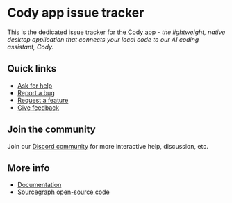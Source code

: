 # Cody app issue tracker

This is the dedicated issue tracker for [the Cody app](https://docs.sourcegraph.com/app) - _the lightweight, native desktop application that connects your local code to our AI coding assistant, Cody._

## Quick links

* [Ask for help](https://github.com/sourcegraph/app/issues/new)
* [Report a bug](https://github.com/sourcegraph/app/issues/new)
* [Request a feature](https://github.com/sourcegraph/app/issues/new)
* [Give feedback](https://github.com/sourcegraph/app/issues/new)

## Join the community

Join our [Discord community](https://about.sourcegraph.com/community) for more interactive help, discussion, etc.

## More info

* [Documentation](https://docs.sourcegraph.com/app)
* [Sourcegraph open-source code](https://github.com/sourcegraph/sourcegraph)
